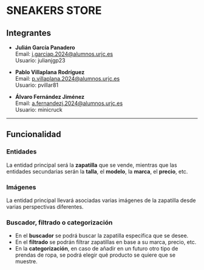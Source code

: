 # SNEAKERS STORE

## Integrantes

- **Julián García Panadero**  
  Email: [j.garciap.2024@alumnos.urjc.es](mailto:j.garciap.2024@alumnos.urjc.es)  
  Usuario: julianjgp23  

- **Pablo Villaplana Rodríguez**  
  Email: [p.villaplana.2024@alumnos.urjc.es](mailto:p.villaplana.2024@alumnos.urjc.es)  
  Usuario: pvillar81  

- **Álvaro Fernández Jiménez**  
  Email: [a.fernandezj.2024@alumnos.urjc.es](mailto:a.fernandezj.2024@alumnos.urjc.es)  
  Usuario: minicruck  

---

## Funcionalidad

### Entidades
La entidad principal será la **zapatilla** que se vende, mientras que las entidades secundarias serán la **talla**, el **modelo**, la **marca**, el **precio**, etc.

### Imágenes
La entidad principal llevará asociadas varias imágenes de la zapatilla desde varias perspectivas diferentes.

### Buscador, filtrado o categorización
- En el **buscador** se podrá buscar la zapatilla específica que se desee.  
- En el **filtrado** se podrán filtrar zapatillas en base a su marca, precio, etc.  
- En la **categorización**, en caso de añadir en un futuro otro tipo de prendas de ropa, se podrá elegir qué producto se quiere que se muestre.

